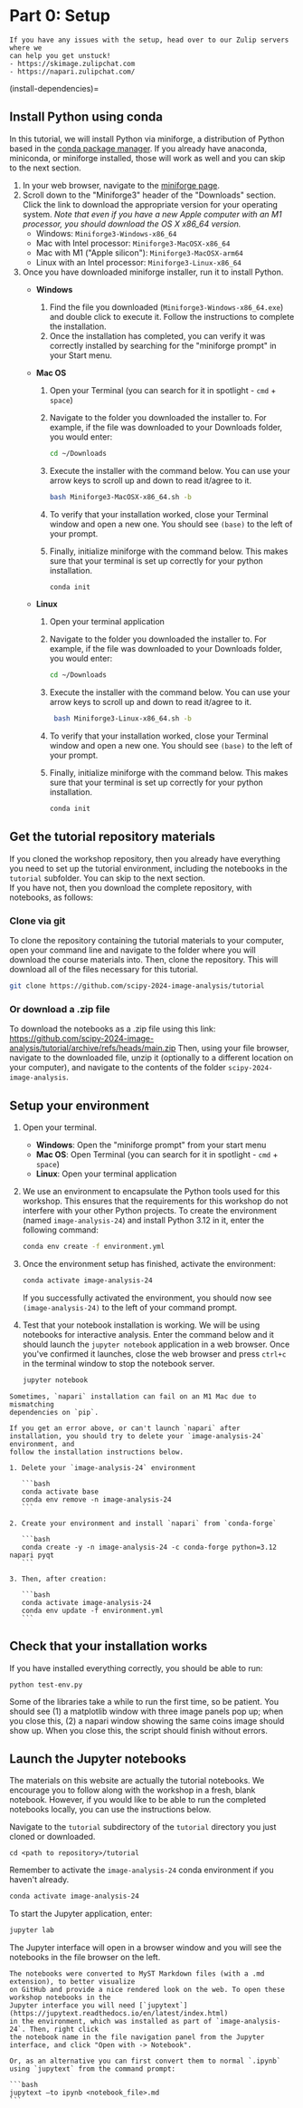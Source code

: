 # Part 0: Setup

```{tip}
If you have any issues with the setup, head over to our Zulip servers where we
can help you get unstuck!
- https://skimage.zulipchat.com
- https://napari.zulipchat.com/
```

(install-dependencies)=
## Install Python using conda

In this tutorial, we will install Python via miniforge, a distribution of
Python based in the [conda package manager](https://docs.conda.io/en/latest/).
If you already have anaconda, miniconda, or miniforge installed, those will work
as well and you can skip to the next section.

1. In your web browser, navigate to the
   [miniforge page](https://github.com/conda-forge/miniforge). 
2. Scroll down to the "Miniforge3" header of the "Downloads" section. Click the
   link to download the appropriate version for your operating system. *Note
   that even if you have a new Apple computer with an M1 processor, you should
   download the OS X x86_64 version.*
    - Windows: `Miniforge3-Windows-x86_64`
    - Mac with Intel processor: `Miniforge3-MacOSX-x86_64`
    - Mac with M1 ("Apple silicon"): `Miniforge3-MacOSX-arm64`
    - Linux with an Intel processor: `Miniforge3-Linux-x86_64`
3. Once you have downloaded miniforge installer, run it to install Python.
    - **Windows**
        1. Find the file you downloaded (`Miniforge3-Windows-x86_64.exe`) and
           double click to execute it. Follow the instructions to complete the
           installation.
        2. Once the installation has completed, you can verify it was correctly
           installed by searching for the "miniforge prompt" in your Start menu.
    - **Mac OS**
        1. Open your Terminal (you can search for it in spotlight - `cmd` +
           `space`)
        2. Navigate to the folder you downloaded the installer to. For example,
           if the file was downloaded to your Downloads folder, you would enter:

            ```bash
            cd ~/Downloads
            ```

        3. Execute the installer with the command below. You can use your arrow
           keys to scroll up and down to read it/agree to it.

            ```bash
            bash Miniforge3-MacOSX-x86_64.sh -b
            ```

        4. To verify that your installation worked, close your Terminal window
           and open a new one. You should see `(base)` to the left of your
           prompt.
        5. Finally, initialize miniforge with the command below. This makes sure
           that your terminal is set up correctly for your python installation.

            ```bash
            conda init
            ```

    - **Linux**
        1. Open your terminal application
        2. Navigate to the folder you downloaded the installer to. For example,
           if the file was downloaded to your Downloads folder, you would enter:

            ```bash
            cd ~/Downloads
            ```

        3. Execute the installer with the command below. You can use your arrow
           keys to scroll up and down to read it/agree to it.

            ```bash
             bash Miniforge3-Linux-x86_64.sh -b
            ```

        4. To verify that your installation worked, close your Terminal window
           and open a new one. You should see `(base)` to the left of your
           prompt.
        5. Finally, initialize miniforge with the command below. This makes sure
           that your terminal is set up correctly for your python installation.

            ```bash
            conda init
            ```

## Get the tutorial repository materials
If you cloned the workshop repository, then you already have everything you
 need to set up the tutorial environment, including the notebooks in the
  `tutorial` subfolder. You can skip to the next section.  
If you have not, then you download the complete repository, with notebooks, as follows:  

### Clone via git
To clone the repository containing the tutorial materials to your computer, open
your command line and navigate to the folder where you will download the course
materials into. Then, clone the repository. This will download all of the files 
necessary for this tutorial.

 ```bash
 git clone https://github.com/scipy-2024-image-analysis/tutorial
 ```

### Or download a .zip file
To download the notebooks as a .zip file using this link:  
https://github.com/scipy-2024-image-analysis/tutorial/archive/refs/heads/main.zip 
Then, using your file browser, navigate to the downloaded file, unzip it (optionally to 
a different location on your computer), and navigate to the contents of the folder `scipy-2024-image-analysis`.

## Setup your environment
1. Open your terminal.
   - **Windows**: Open the "miniforge prompt" from your start menu
   - **Mac OS**: Open Terminal (you can search for it in spotlight - `cmd` +
     `space`)
   - **Linux**: Open your terminal application
2. We use an environment to encapsulate the Python tools used for this workshop.
   This ensures that the requirements for this workshop do not interfere with
   your other Python projects. To create the environment (named
   `image-analysis-24`) and install Python 3.12 in it, enter the following command:

    ```bash
    conda env create -f environment.yml
    ```

3. Once the environment setup has finished, activate the environment:

    ```bash
    conda activate image-analysis-24
    ```

    If you successfully activated the environment, you should now see
   `(image-analysis-24)` to the left of your command prompt.

4. Test that your notebook installation is working. We will be using notebooks
   for interactive analysis. Enter the command below and it should launch the
   `jupyter notebook` application in a web browser. Once you've confirmed it
   launches, close the web browser and press `ctrl+c` in the terminal window to
   stop the notebook server.

    ```bash
    jupyter notebook
    ```

````{admonition} Errors launching?
Sometimes, `napari` installation can fail on an M1 Mac due to mismatching
dependencies on `pip`.

If you get an error above, or can't launch `napari` after
installation, you should try to delete your `image-analysis-24` environment, and
follow the installation instructions below.

1. Delete your `image-analysis-24` environment

   ```bash
   conda activate base
   conda env remove -n image-analysis-24
   ```

2. Create your environment and install `napari` from `conda-forge`

   ```bash
   conda create -y -n image-analysis-24 -c conda-forge python=3.12 napari pyqt
   ```

3. Then, after creation:

   ```bash
   conda activate image-analysis-24
   conda env update -f environment.yml
   ```
````

## Check that your installation works

If you have installed everything correctly, you should be able to run:

```
python test-env.py
```

Some of the libraries take a while to run the first time, so be patient. You
should see (1) a matplotlib window with three image panels pop up; when you
close this, (2) a napari window showing the same coins image should show up.
When you close this, the script should finish without errors.

## Launch the Jupyter notebooks

The materials on this website are actually the tutorial notebooks. We encourage you
to follow along with the workshop in a fresh, blank notebook. However, if you
would like to be able to run the completed notebooks locally, you can use the instructions below.

Navigate to the `tutorial` subdirectory of the
`tutorial` directory you just cloned or downloaded.

```
cd <path to repository>/tutorial
```

Remember to activate the `image-analysis-24` conda environment if you haven't already.

```bash
conda activate image-analysis-24
```

To start the Jupyter application, enter:

```bash
jupyter lab
```

The Jupyter interface will open in a browser window and you will see the notebooks
in the file browser on the left.

````{important}
The notebooks were converted to MyST Markdown files (with a .md extension), to better visualize 
on GitHub and provide a nice rendered look on the web. To open these workshop notebooks in the 
Jupyter interface you will need [`jupytext`](https://jupytext.readthedocs.io/en/latest/index.html) 
in the environment, which was installed as part of `image-analysis-24`. Then, right click 
the notebook name in the file navigation panel from the Jupyter interface, and click "Open with -> Notebook".

Or, as an alternative you can first convert them to normal `.ipynb` using `jupytext` from the command prompt:

```bash
jupytext –to ipynb <notebook_file>.md
```

````
